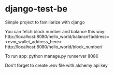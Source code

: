 # django-test-be
Simple project to familiarize with django

You can fetch block number and balance this way:
http://localhost:8080/hello_world/balance?address=<evm_wallet_address_here>
http://localhost:8080/hello_world/block_number/

To run app: python manage.py runserver 8080

Don't forget to create .env file with alchemy api key
